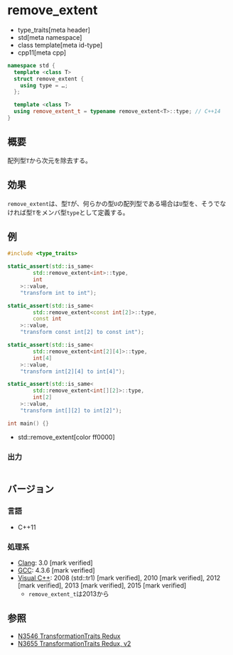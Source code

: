 # remove_extent
* type_traits[meta header]
* std[meta namespace]
* class template[meta id-type]
* cpp11[meta cpp]

```cpp
namespace std {
  template <class T>
  struct remove_extent {
    using type = …;
  };

  template <class T>
  using remove_extent_t = typename remove_extent<T>::type; // C++14
}
```

## 概要
配列型`T`から次元を除去する。


## 効果
`remove_extent`は、型`T`が、何らかの型`U`の配列型である場合は`U`型を、そうでなければ型`T`をメンバ型`type`として定義する。


## 例
```cpp example
#include <type_traits>

static_assert(std::is_same<
        std::remove_extent<int>::type,
        int
    >::value,
    "transform int to int");

static_assert(std::is_same<
        std::remove_extent<const int[2]>::type,
        const int
    >::value,
    "transform const int[2] to const int");

static_assert(std::is_same<
        std::remove_extent<int[2][4]>::type,
        int[4]
    >::value,
    "transform int[2][4] to int[4]");

static_assert(std::is_same<
        std::remove_extent<int[][2]>::type,
        int[2]
    >::value,
    "transform int[][2] to int[2]");

int main() {}
```
* std::remove_extent[color ff0000]

### 出力
```
```

## バージョン
### 言語
- C++11

### 処理系
- [Clang](/implementation.md#clang): 3.0 [mark verified]
- [GCC](/implementation.md#gcc): 4.3.6 [mark verified]
- [Visual C++](/implementation.md#visual_cpp): 2008 (std::tr1) [mark verified], 2010 [mark verified], 2012 [mark verified], 2013 [mark verified], 2015 [mark verified]
	- `remove_extent_t`は2013から


## 参照
- [N3546 TransformationTraits Redux](http://www.open-std.org/jtc1/sc22/wg21/docs/papers/2013/n3546.pdf)
- [N3655 TransformationTraits Redux, v2](http://www.open-std.org/jtc1/sc22/wg21/docs/papers/2013/n3655.pdf)

